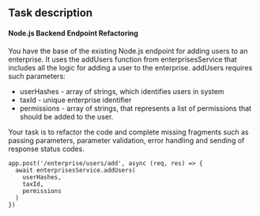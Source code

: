 ## Task description

#### Node.js Backend Endpoint Refactoring

You have the base of the existing Node.js endpoint for adding users to an enterprise. It uses the addUsers function from enterprisesService that includes all the logic for adding a user to the enterprise.  addUsers requires such parameters:

- userHashes - array of strings, which identifies users in system
- taxId - unique enterprise identifier
- permissions -  array of strings, that represents a list of permissions that should be added to the user.

Your task is to refactor the code and complete missing fragments such as passing parameters, parameter validation, error handling and sending of response status codes.

```
app.post('/enterprise/users/add', async (req, res) => {
  await enterprisesService.addUsers(
    userHashes,
    taxId,
    permissions
  )
})
```
